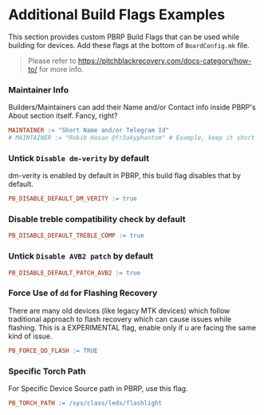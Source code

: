 # Additional Build Flags Examples

This section provides custom PBRP Build Flags that can be used while building for devices.
Add these flags at the bottom of `BoardConfig.mk` file.
> Please refer to https://pitchblackrecovery.com/docs-category/how-to/ for more info.

### Maintainer Info

Builders/Maintainers can add their Name and/or Contact info inside PBRP's About section itself. Fancy, right?
```makefile
MAINTAINER := "Short Name and/or Telegram Id"
# MAINTAINER := "Rokib Hasan @fr3akyphantom" # Example, keep it short
```

### Untick `Disable dm-verity` by default

dm-verity is enabled by default in PBRP, this build flag disables that by default.
```makefile
PB_DISABLE_DEFAULT_DM_VERITY := true
```

### Disable treble compatibility check by default
```makefile
PB_DISABLE_DEFAULT_TREBLE_COMP := true
```

### Untick `Disable AVB2 patch` by default

```makefile
PB_DISABLE_DEFAULT_PATCH_AVB2 := true
```

### Force Use of `dd` for Flashing Recovery

There are many old devices (like legacy MTK devices) which follow traditional approach to flash recovery which can cause issues while flashing.
This is a EXPERIMENTAL flag, enable only if u are facing the same kind of issue.
```makefile
PB_FORCE_DD_FLASH := TRUE
```

### Specific Torch Path

For Specific Device Source path in PBRP, use this flag.
```makefile
PB_TORCH_PATH := /sys/class/leds/flashlight
```
